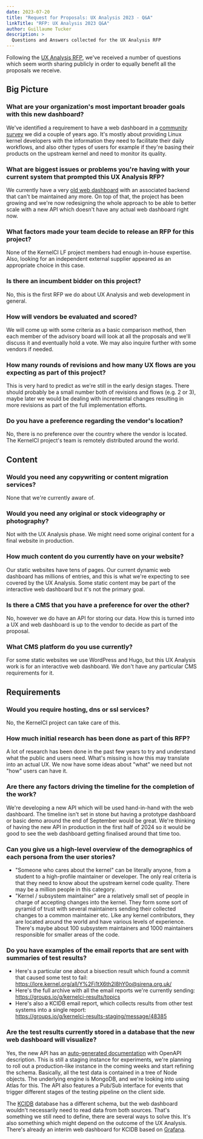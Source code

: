 ```yaml
---
date: 2023-07-20
title: "Request for Proposals: UX Analysis 2023 - Q&A"
linkTitle: "RFP: UX Analysis 2023 Q&A"
author: Guillaume Tucker
description: >
  Questions and Answers collected for the UX Analysis RFP
---
```


Following the [UX Analysis RFP](/blog/posts/2023/rfp-ux-analysis/), we've
received a number of questions which seem worth sharing publicly in order to
equally benefit all the proposals we receive.

## Big Picture

### What are your organization's most important broader goals with this new dashboard?

We've identified a requirement to have a web dashboard in a [community
survey](/blog/posts/2020/07/09/) we did a couple of years ago.  It's mostly
about providing Linux kernel developers with the information they need to
facilitate their daily workflows, and also other types of users for example if
they're basing their products on the upstream kernel and need to monitor its
quality.

### What are biggest issues or problems you're having with your current system that prompted this UX Analysis RFP?

We currently have a very [old web dashboard](https://linux.kernelci.org/job/)
with an associated backend that can't be maintained any more.  On top of that,
the project has been growing and we're now redesigning the whole approach to be
able to better scale with a new API which doesn't have any actual web dashboard
right now.

### What factors made your team decide to release an RFP for this project?

None of the KernelCI LF project members had enough in-house expertise.  Also,
looking for an independent external supplier appeared as an appropriate choice
in this case.

### Is there an incumbent bidder on this project?

No, this is the first RFP we do about UX Analysis and web development in
general.

### How will vendors be evaluated and scored?

We will come up with some criteria as a basic comparison method, then each
member of the advisory board will look at all the proposals and we'll discuss
it and eventually hold a vote.  We may also inquire further with some vendors
if needed.

### How many rounds of revisions and how many UX flows are you expecting as part of this project?

This is very hard to predict as we're still in the early design stages.  There
should probably be a small number both of revisions and flows (e.g. 2 or 3),
maybe later we would be dealing with incremental changes resulting in more
revisions as part of the full implementation efforts.

### Do you have a preference regarding the vendor's location?

No, there is no preference over the country where the vendor is located.  The
KernelCI project's team is remotely distributed around the world.


## Content

### Would you need any copywriting or content migration services?

None that we're currently aware of.

### Would you need any original or stock videography or photography?

Not with the UX Analysis phase.  We might need some original content for a
final website in production.

### How much content do you currently have on your website?

Our static websites have tens of pages.  Our current dynamic web dashboard has
millions of entries, and this is what we're expecting to see covered by the UX
Analysis.  Some static content may be part of the interactive web dashboard but
it's not the primary goal.

### Is there a CMS that you have a preference for over the other?

No, however we do have an API for storing our data.  How this is turned into a
UX and web dashboard is up to the vendor to decide as part of the proposal.

### What CMS platform do you use currently?

For some static websites we use WordPress and Hugo, but this UX Analysis work
is for an interactive web dashboard.  We don't have any particular CMS
requirements for it.


## Requirements

### Would you require hosting, dns or ssl services?

No, the KernelCI project can take care of this.

### How much initial research has been done as part of this RFP?

A lot of research has been done in the past few years to try and understand
what the public and users need.  What's missing is how this may translate into
an actual UX.  We now have some ideas about "what" we need but not "how" users
can have it.

### Are there any factors driving the timeline for the completion of the work?

We're developing a new API which will be used hand-in-hand with the web
dashboard.  The timeline isn't set in stone but having a prototype dashboard or
basic demo around the end of September would be great.  We're thinking of
having the new API in production in the first half of 2024 so it would be good
to see the web dashboard getting finalised around that time too.

### Can you give us a high-level overview of the demographics of each persona from the user stories?

* "Someone who cares about the kernel" can be literally anyone, from a student
  to a high-profile maintainer or developer.  The only real criteria is that
  they need to know about the upstream kernel code quality.  There may be a
  million people in this category.
* "Kernel / subsystem maintainer" are a relatively small set of people in
  charge of accepting changes into the kernel.  They form some sort of pyramid
  of trust with several maintainers sending their collected changes to a common
  maintainer etc.  Like any kernel contributors, they are located around the
  world and have various levels of experience.  There's maybe about 100
  subsystem maintainers and 1000 maintainers responsible for smaller areas of
  the code.

### Do you have examples of the email reports that are sent with summaries of test results?

* Here's a particular one about a bisection result which found a commit that
  caused some test to fail:<br />
  https://lore.kernel.org/all/Y%2Fi1tX6th2I8hY0o@sirena.org.uk/
* Here's the full archive with all the email reports we're currently
  sending:<br /> https://groups.io/g/kernelci-results/topics
* Here's also a KCIDB email report, which collects results from other test
  systems into a single report:<br />
  https://groups.io/g/kernelci-results-staging/message/48385

### Are the test results currently stored in a database that the new web dashboard will visualize?

Yes, the new API has an [auto-generated
documentation](https://staging.kernelci.org:9000/latest/docs) with OpenAPI
description.  This is still a staging instance for experiments, we're planning
to roll out a production-like instance in the coming weeks and start refining
the schema.  Basically, all the test data is contained in a tree of Node
objects.  The underlying engine is MongoDB, and we're looking into using Atlas
for this.  The API also features a Pub/Sub interface for events that trigger
different stages of the testing pipeline on the client side.

The [KCIDB](https://kernelci.org/docs/kcidb/) database has a different schema,
but the web dashboard wouldn't necessarily need to read data from both sources.
That's something we still need to define, there are several ways to solve this.
It's also something which might depend on the outcome of the UX Analysis.
There's already an interim web dashboard for KCIDB based on
[Grafana](https://kcidb.kernelci.org/).
